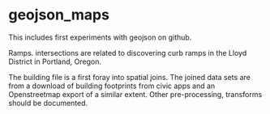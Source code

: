 geojson_maps
============

This includes first experiments with geojson on github.  

Ramps. intersections are related to discovering curb ramps in the Lloyd District in Portland, Oregon.

The building file is a first foray into spatial joins.  The joined data sets are from a download of building footprints from civic
apps and an Openstreetmap export of a similar extent.  Other pre-processing, transforms should be documented.
